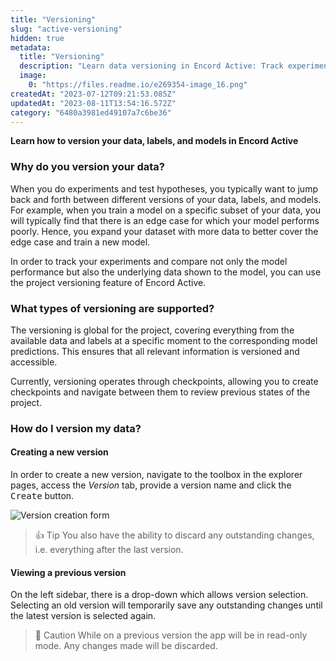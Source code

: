 ```yaml
---
title: "Versioning"
slug: "active-versioning"
hidden: true
metadata: 
  title: "Versioning"
  description: "Learn data versioning in Encord Active: Track experiments, models, and project states. Global checkpoints for effective comparisons"
  image: 
    0: "https://files.readme.io/e269354-image_16.png"
createdAt: "2023-07-12T09:21:53.085Z"
updatedAt: "2023-08-11T13:54:16.572Z"
category: "6480a3981ed49107a7c6be36"
---
```


**Learn how to version your data, labels, and models in Encord Active**

### Why do you version your data?
When you do experiments and test hypotheses, you typically want to jump back and forth between different versions of your data, labels, and models. For example, when you train a model on a specific subset of your data, you will typically find that there is an edge case for which your model performs poorly. Hence, you expand your dataset with more data to better cover the edge case and train a new model.

In order to track your experiments and compare not only the model performance but also the underlying data shown to the model, you can use the project versioning feature of Encord Active.

### What types of versioning are supported?

The versioning is global for the project, covering everything from the available data and labels at a specific moment to the corresponding model predictions. This ensures that all relevant information is versioned and accessible.

Currently, versioning operates through checkpoints, allowing you to create checkpoints and navigate between them to review previous states of the project.


### How do I version my data?

#### Creating a new version


In order to create a new version, navigate to the toolbox in the explorer pages, access the _Version_ tab, provide a version name and click the <kbd>Create</kbd> button.

![Version creation form](https://storage.cloud.google.com/docs-media.encord.com/static/img/images/version-creation-form.png)

> 👍 Tip
> You also have the ability to discard any outstanding changes, i.e. everything after the last version.


#### Viewing a previous version

On the left sidebar, there is a drop-down which allows version selection. Selecting an old version will temporarily save any outstanding changes until the latest version is selected again.

> 🚧 Caution
> While on a previous version the app will be in read-only mode. Any changes made will be discarded.